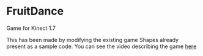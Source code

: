 # FruitDance
Game for Kinect 1.7

This has been made by modifying the existing game Shapes already present as a sample code. 
You can see the video describing the game [here](https://drive.google.com/file/d/0ByxrfDWWLPiSWkpHb0tpQTZZNlk/view?usp=sharing)
